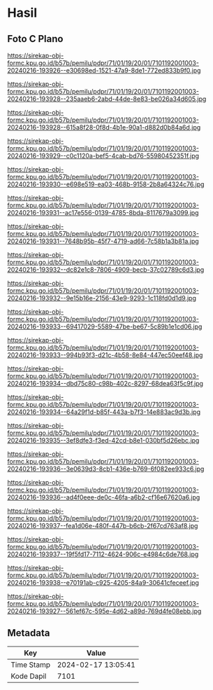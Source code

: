 # Hasil

## Foto C Plano

https://sirekap-obj-formc.kpu.go.id/b57b/pemilu/pdpr/71/01/19/20/01/7101192001003-20240216-193926--e30698ed-1521-47a9-8de1-772ed833b9f0.jpg

https://sirekap-obj-formc.kpu.go.id/b57b/pemilu/pdpr/71/01/19/20/01/7101192001003-20240216-193928--235aaeb6-2abd-44de-8e83-be026a34d605.jpg

https://sirekap-obj-formc.kpu.go.id/b57b/pemilu/pdpr/71/01/19/20/01/7101192001003-20240216-193928--615a8f28-0f8d-4b1e-90a1-d882d0b84a6d.jpg

https://sirekap-obj-formc.kpu.go.id/b57b/pemilu/pdpr/71/01/19/20/01/7101192001003-20240216-193929--c0c1120a-bef5-4cab-bd76-55980452351f.jpg

https://sirekap-obj-formc.kpu.go.id/b57b/pemilu/pdpr/71/01/19/20/01/7101192001003-20240216-193930--e698e519-ea03-468b-9158-2b8a64324c76.jpg

https://sirekap-obj-formc.kpu.go.id/b57b/pemilu/pdpr/71/01/19/20/01/7101192001003-20240216-193931--ac17e556-0139-4785-8bda-8117679a3099.jpg

https://sirekap-obj-formc.kpu.go.id/b57b/pemilu/pdpr/71/01/19/20/01/7101192001003-20240216-193931--7648b95b-45f7-4719-ad66-7c58b1a3b81a.jpg

https://sirekap-obj-formc.kpu.go.id/b57b/pemilu/pdpr/71/01/19/20/01/7101192001003-20240216-193932--dc82e1c8-7806-4909-becb-37c02789c6d3.jpg

https://sirekap-obj-formc.kpu.go.id/b57b/pemilu/pdpr/71/01/19/20/01/7101192001003-20240216-193932--9e15b16e-2156-43e9-9293-1c118fd0d1d9.jpg

https://sirekap-obj-formc.kpu.go.id/b57b/pemilu/pdpr/71/01/19/20/01/7101192001003-20240216-193933--69417029-5589-47be-be67-5c89b1e1cd06.jpg

https://sirekap-obj-formc.kpu.go.id/b57b/pemilu/pdpr/71/01/19/20/01/7101192001003-20240216-193933--994b93f3-d21c-4b58-8e84-447ec50eef48.jpg

https://sirekap-obj-formc.kpu.go.id/b57b/pemilu/pdpr/71/01/19/20/01/7101192001003-20240216-193934--dbd75c80-c98b-402c-8297-68dea63f5c9f.jpg

https://sirekap-obj-formc.kpu.go.id/b57b/pemilu/pdpr/71/01/19/20/01/7101192001003-20240216-193934--64a29f1d-b85f-443a-b7f3-14e883ac9d3b.jpg

https://sirekap-obj-formc.kpu.go.id/b57b/pemilu/pdpr/71/01/19/20/01/7101192001003-20240216-193935--3ef8dfe3-f3ed-42cd-b8e1-030bf5d26ebc.jpg

https://sirekap-obj-formc.kpu.go.id/b57b/pemilu/pdpr/71/01/19/20/01/7101192001003-20240216-193936--3e0639d3-8cb1-436e-b769-6f082ee933c6.jpg

https://sirekap-obj-formc.kpu.go.id/b57b/pemilu/pdpr/71/01/19/20/01/7101192001003-20240216-193936--ad4f0eee-de0c-46fa-a6b2-cf16e67620a6.jpg

https://sirekap-obj-formc.kpu.go.id/b57b/pemilu/pdpr/71/01/19/20/01/7101192001003-20240216-193937--fea1d06e-480f-447b-b6cb-2f67cd763af8.jpg

https://sirekap-obj-formc.kpu.go.id/b57b/pemilu/pdpr/71/01/19/20/01/7101192001003-20240216-193937--19f5fd17-7112-4624-906c-e4984c6de768.jpg

https://sirekap-obj-formc.kpu.go.id/b57b/pemilu/pdpr/71/01/19/20/01/7101192001003-20240216-193938--e70191ab-c925-4205-84a9-30641cfeceef.jpg

https://sirekap-obj-formc.kpu.go.id/b57b/pemilu/pdpr/71/01/19/20/01/7101192001003-20240216-193927--561ef67c-595e-4d62-a89d-769d4fe08ebb.jpg


## Metadata

| Key        | Value               |
| ---------- | ------------------- |
| Time Stamp | 2024-02-17 13:05:41 |
| Kode Dapil | 7101                |



